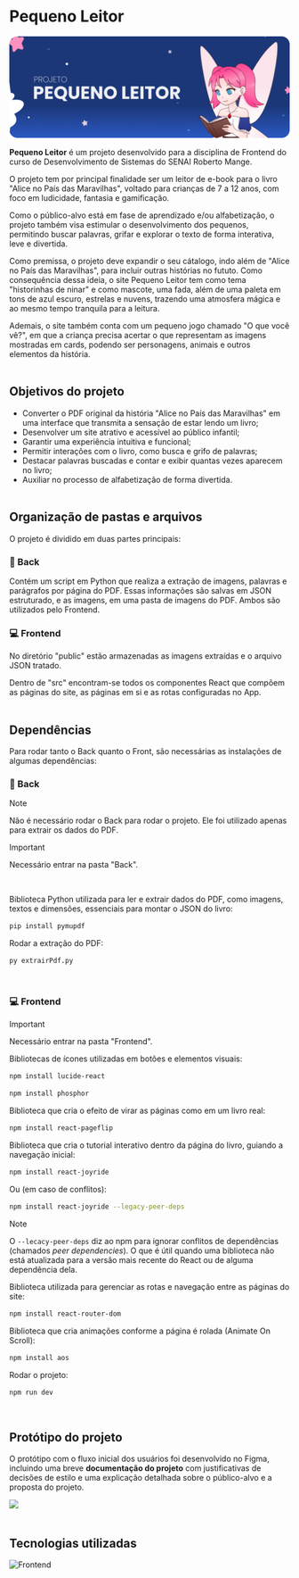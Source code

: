 # Pequeno Leitor
<!-- Capa -->
<img src="./projeto_capa.png"/>

<!-- Resumo -->
**Pequeno Leitor** é um projeto desenvolvido para a disciplina de Frontend do curso de Desenvolvimento de Sistemas do SENAI Roberto Mange.

O projeto tem por principal finalidade ser um leitor de e-book para o livro "Alice no País das Maravilhas", voltado para crianças de 7 a 12 anos, com foco em ludicidade, fantasia e gamificação.

Como o público-alvo está em fase de aprendizado e/ou alfabetização, o projeto também visa estimular o desenvolvimento dos pequenos, permitindo buscar palavras, grifar e explorar o texto de forma interativa, leve e divertida.

Como premissa, o projeto deve expandir o seu cátalogo, indo além de "Alice no País das Maravilhas", para incluir outras histórias no fututo. Como consequência dessa ideia, o site Pequeno Leitor tem como tema "historinhas de ninar" e como mascote, uma fada, além de uma paleta em tons de azul escuro, estrelas e nuvens, trazendo uma atmosfera mágica e ao mesmo tempo tranquila para a leitura.

Ademais, o site também conta com um pequeno jogo chamado "O que você vê?", em que a criança precisa acertar o que representam as imagens mostradas em cards, podendo ser personagens, animais e outros elementos da história.
<br/></br>

<!-- Objetivos -->
## Objetivos do projeto
- Converter o PDF original da história "Alice no País das Maravilhas" em uma interface que transmita a sensação de estar lendo um livro;
- Desenvolver um site atrativo e acessível ao público infantil;
- Garantir uma experiência intuitiva e funcional;
- Permitir interações com o livro, como busca e grifo de palavras;
- Destacar palavras buscadas e contar e exibir quantas vezes aparecem no livro;
- Auxiliar no processo de alfabetização de forma divertida.
<br/></br>

<!-- Pastas -->
## Organização de pastas e arquivos
O projeto é dividido em duas partes principais:

### 🐍 Back
Contém um script em Python que realiza a extração de imagens, palavras e parágrafos por página do PDF. Essas informações são salvas em JSON estruturado, e as imagens, em uma pasta de imagens do PDF. Ambos são utilizados pelo Frontend.
<br/>

### 💻 Frontend
No diretório "public" estão armazenadas as imagens extraídas e o arquivo JSON tratado.

Dentro de "src" encontram-se todos os componentes React que compõem as páginas do site, as páginas em si e as rotas configuradas no App.
<br/></br>

<!-- Instalações -->
## Dependências
Para rodar tanto o Back quanto o Front, são necessárias as instalações de algumas dependências:

### 🐍 Back
> [!NOTE]
> Não é necessário rodar o Back para rodar o projeto. Ele foi utilizado apenas para extrair os dados do PDF.

> [!IMPORTANT]
> Necessário entrar na pasta "Back".
<br/>

Biblioteca Python utilizada para ler e extrair dados do PDF, como imagens, textos e dimensões, essenciais para montar o JSON do livro:
```python
pip install pymupdf
```
Rodar a extração do PDF:
```python
py extrairPdf.py
```

<br/>

### 💻 Frontend
> [!IMPORTANT]
> Necessário entrar na pasta "Frontend".

Bibliotecas de ícones utilizadas em botões e elementos visuais:
```bash
npm install lucide-react
```
```bash
npm install phosphor
```

Biblioteca que cria o efeito de virar as páginas como em um livro real:
```bash
npm install react-pageflip
```

Biblioteca que cria o tutorial interativo dentro da página do livro, guiando a navegação inicial:
```bash
npm install react-joyride
```
Ou (em caso de conflitos):
```bash
npm install react-joyride --legacy-peer-deps
```
> [!NOTE]
> O `--lecacy-peer-deps` diz ao npm para ignorar conflitos de dependências (chamados _peer dependencies_). O que é útil quando uma biblioteca não está atualizada para a versão mais recente do React ou de alguma dependência dela.

Biblioteca utilizada para gerenciar as rotas e navegação entre as páginas do site:
```bash
npm install react-router-dom
```

Biblioteca que cria animações conforme a página é rolada (Animate On Scroll):
```bash
npm install aos
```

Rodar o projeto:
```bash
npm run dev
```
<br/>

<!-- Protótipo -->
## Protótipo do projeto
O protótipo com o fluxo inicial dos usuários foi desenvolvido no Figma, incluindo uma breve **documentação do projeto** com justificativas de decisões de estilo e uma explicação detalhada sobre o público-alvo e a proposta do projeto.

<!-- <a href="https://www.figma.com/design/QpHT09SWPf9Jk0nD22sqXA/Pequeno-Leitor-Project?node-id=1-26&t=dWwAbxKv6hE3AVgT-1" target="_blank"><img width="20" loading="lazy" src="https://cdn.jsdelivr.net/gh/devicons/devicon@latest/icons/figma/figma-original.svg">  Acesse o protótipo no Figma</a> -->

<a href="https://www.figma.com/design/QpHT09SWPf9Jk0nD22sqXA/Pequeno-Leitor-Project?node-id=1-26&t=dWwAbxKv6hE3AVgT-1" target="_blank"><img width="180" loading="lazy" src="https://img.shields.io/badge/Acesse%20o%20protótipo-4B5B96?style=for-the-bagde&logo=figma&logoColor=white" target="_blank"></a> 
<br/><br/>

<!-- Tecnologias -->
## Tecnologias utilizadas
<img src="https://skillicons.dev/icons?i=react,vite,css,python,figma&perline=10" alt="Frontend" />
